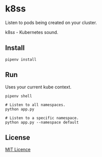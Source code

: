 # k8ss
Listen to pods being created on your cluster. 

k8s*s* - Kubernetes sound.


## Install

```
pipenv install
```

## Run
Uses your current kube context.

```
pipenv shell

# Listen to all namespaces.
python app.py

# Listen to a specific namespace.
python app.py --namespace default
```

## License
[MIT Licence](LICENSE)
